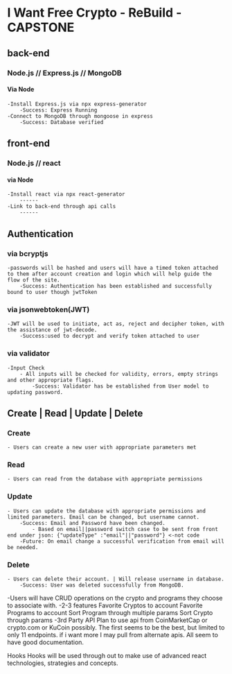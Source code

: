 # I Want Free Crypto - ReBuild - CAPSTONE

## back-end
### Node.js // Express.js // MongoDB
#### Via Node
	-Install Express.js via npx express-generator
		-Success: Express Running
	-Connect to MongoDB through mongoose in express
		-Success: Database verified

## front-end
### Node.js // react
#### via Node
	-Install react via npx react-generator
		------
	-Link to back-end through api calls
		------

## Authentication
### via bcryptjs
	-passwords will be hashed and users will have a timed token attached to them after account creation and login which will help guide the flow of the site.
		-Success: Authentication has been established and successfully bound to user though jwtToken
### via jsonwebtoken(JWT)
	-JWT will be used to initiate, act as, reject and decipher token, with the assistance of jwt-decode.
		-Success:used to decrypt and verify token attached to user
### via validator
	-Input Check
		- All inputs will be checked for validity, errors, empty strings and other appropriate flags.
			-Success: Validator has be established from User model to updating password.
## Create | Read | Update | Delete
### Create
	- Users can create a new user with appropriate parameters met
### Read
	- Users can read from the database with appropriate permissions
### Update
	- Users can update the database with appropriate permissions and limited parameters. Email can be changed, but username cannot.
		-Success: Email and Password have been changed.
			- Based on email||password switch case to be sent from front end under json: {"updateType" :"email"||"password"} <-not code
		-Future: On email change a successful verification from email will be needed.
### Delete
	- Users can delete their account. | Will release username in database.
		-Success: User was deleted successfully from MongoDB.

-Users will have CRUD operations on the crypto and programs they choose to associate with.
-2-3 features
	Favorite Cryptos to account
Favorite Programs to account
Sort Program through multiple params
Sort Crypto through params
-3rd Party API	Plan to use api from CoinMarketCap or crypto.com or KuCoin possibly. The first seems to be the best, but limited to only 11 endpoints. if i want more I may pull from alternate apis. All seem to have good documentation.

Hooks	Hooks will be used through out to make use of advanced react technologies, strategies and concepts.